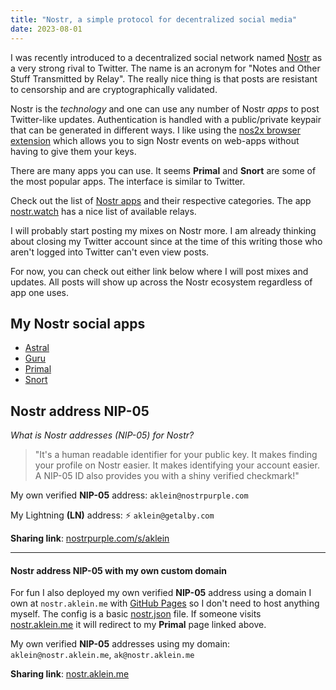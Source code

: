 ```yaml
---
title: "Nostr, a simple protocol for decentralized social media"
date: 2023-08-01
---
```

I was recently introduced to a decentralized social network named <a href="https://nostr.com/" target="_blank">Nostr</a> as a very strong rival to Twitter. The name is an acronym for "Notes and Other Stuff Transmitted by Relay". The really nice thing is that posts are resistant to censorship and are cryptographically validated.

Nostr is the _technology_ and one can use any number of Nostr _apps_ to post Twitter-like updates. Authentication is handled with a public/private keypair that can be generated in different ways. I like using the <a href="https://chrome.google.com/webstore/detail/nos2x/kpgefcfmnafjgpblomihpgmejjdanjjp" target="_blank">nos2x browser extension</a> which allows you to sign Nostr events on web-apps without having to give them your keys.

There are many apps you can use. It seems **Primal** and **Snort** are some of the most popular apps. The interface is similar to Twitter.

 Check out the list of <a href="https://www.nostrapps.com/" target="_blank">Nostr apps</a> and their respective categories. The app <a href="https://nostr.watch/relays/find" target="_blank">nostr.watch</a> has a nice list of available relays.

I will probably start posting my mixes on Nostr more. I am already thinking about closing my Twitter account since at the time of this writing those who aren't logged into Twitter can't even view posts.

For now, you can check out either link below where I will post mixes and updates. All posts will show up across the Nostr ecosystem regardless of app one uses.

## My Nostr social apps
* <a href="https://astral.ninja/npub1klu8hw9j229ywvllmtpfj0uq2uet39er2vgp5wnxal5memjfr8pqcflc2w" target="_blank" alt="My astral.ninja social page">Astral</a>
* <a href="https://www.nostr.guru/p/b7f87bb8b2528a4733ffdac2993f805732b8972353101a3a66efe9bcee4919c2" target="_blank" alt="My Nostr.Guru social page">Guru</a>
* <a href="https://primal.net/p/npub1klu8hw9j229ywvllmtpfj0uq2uet39er2vgp5wnxal5memjfr8pqcflc2w" target="_blank" alt="My Primal social page">Primal</a>
* <a href="https://snort.social/p/npub1klu8hw9j229ywvllmtpfj0uq2uet39er2vgp5wnxal5memjfr8pqcflc2w" target="_blank" alt="My Snort social page">Snort</a>

## Nostr address NIP-05
_What is Nostr addresses (NIP-05) for Nostr?_

>"It's a human readable identifier for your public key. It makes finding your profile on Nostr easier. It makes identifying your account easier. A NIP-05 ID also provides you with a shiny verified checkmark!"

My own verified **NIP-05** address: `aklein@nostrpurple.com`

My Lightning **(LN)** address: ⚡ `aklein@getalby.com`

**Sharing link**: <a href="https://nostrpurple.com/s/aklein" target="_blank">nostrpurple.com/s/aklein</a>

---

#### Nostr address NIP-05 with my own custom domain
For fun I also deployed my own verified **NIP-05** address using a domain I own at `nostr.aklein.me` with <a href="https://github.com/KDN-Cloud/nip-05" target="_blank">GitHub Pages</a> so I don't need to host anything myself. The config is a basic <a href="https://nostr.aklein.me/.well-known/nostr.json" target="_blank">nostr.json</a> file. If someone visits <a href="https://nostr.aklein.me" target="_blank">nostr.aklein.me</a> it will redirect to my **Primal** page linked above.

My own verified **NIP-05** addresses using my domain: `aklein@nostr.aklein.me`, `ak@nostr.aklein.me`

**Sharing link**: <a href="https://primal.net/p/npub1klu8hw9j229ywvllmtpfj0uq2uet39er2vgp5wnxal5memjfr8pqcflc2w/" target="_blank">nostr.aklein.me</a>